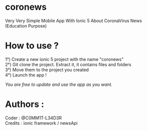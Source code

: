 # coronews
Very Very Simple Mobile App With Ionic 5 About CoronaVirus News (Education Purpose)

# How to use ?
1°) Create a new ionic 5 project with the name "coronews" <br>
2°) Git clone the project. Extract it, it contains files and folders <br>
3°) Move them to the project you created <br>
4°) Launch the app ! <br>

<em>You are free to update and use the app as you want.</em>

# Authors :
Coder : @C0MM1T-L34D3R <br>
Credits : ionic framework / newsApi
